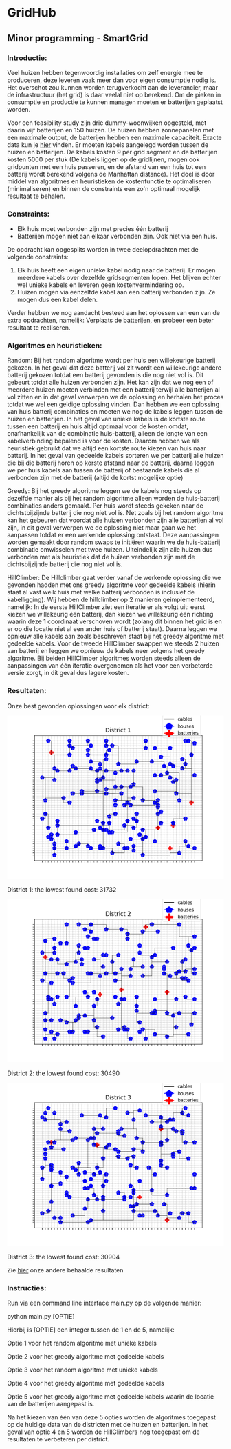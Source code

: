 # GridHub
## Minor programming - SmartGrid

### Introductie:
Veel huizen hebben tegenwoordig installaties om zelf energie mee te produceren, deze leveren vaak meer dan voor eigen consumptie nodig is.
Het overschot zou kunnen worden terugverkocht aan de leverancier, maar de infrastructuur (het grid) is daar veelal niet op berekend. Om de pieken in consumptie en productie te kunnen managen moeten er batterijen geplaatst worden.

Voor een feasibility study zijn drie dummy-woonwijken opgesteld, met daarin vijf batterijen en 150 huizen. De huizen hebben zonnepanelen met een maximale output, de batterijen hebben een maximale capaciteit. Exacte data kun je [hier](./data) vinden. Er moeten kabels aangelegd worden tussen de huizen en batterijen. De kabels kosten 9 per grid segment en de batterijen kosten 5000 per stuk (De kabels liggen op de gridlijnen, mogen ook gridpunten met een huis passeren, en de afstand van een huis tot een batterij wordt berekend volgens de Manhattan distance). Het doel is door middel van algoritmes en heuristieken de kostenfunctie te optimaliseren (minimaliseren) en binnen de constraints een zo'n optimaal mogelijk resultaat te behalen.

### Constraints:
- Elk huis moet verbonden zijn met precies één batterij
- Batterijen mogen niet aan elkaar verbonden zijn. Ook niet via een huis.

De opdracht kan opgesplits worden in twee deelopdrachten met de volgende constraints:
1) Elk huis heeft een eigen unieke kabel nodig naar de batterij. Er mogen meerdere kabels over dezelfde gridsegmenten lopen. Het blijven echter wel unieke kabels en leveren geen kostenvermindering op.
2) Huizen mogen via eenzelfde kabel aan een batterij verbonden zijn. Ze mogen dus een kabel delen.

Verder hebben we nog aandacht besteed aan het oplossen van een van de extra opdrachten, namelijk:
Verplaats de batterijen, en probeer een beter resultaat te realiseren.

### Algoritmes en heuristieken:

Random: Bij het random algoritme wordt per huis een willekeurige batterij gekozen. In het geval dat deze batterij vol zit wordt een willekeurige andere batterij gekozen totdat een batterij gevonden is die nog niet vol is. Dit gebeurt totdat alle huizen verbonden zijn.
Het kan zijn dat we nog een of meerdere huizen moeten verbinden met een batterij terwijl alle batterijen al vol zitten en in dat geval verwerpen we de oplossing en herhalen het proces totdat we wel een geldige oplossing vinden. Dan hebben we een oplossing van huis batterij combinaties en moeten we nog de kabels leggen tussen de huizen en batterijen. In het geval van unieke kabels is de kortste route tussen een batterij en huis altijd optimaal voor de kosten omdat, onafhankelijk van de combinatie huis-batterij, alleen de lengte van een kabelverbinding bepalend is voor de kosten. Daarom hebben we als heuristiek gebruikt dat we altijd een kortste route kiezen van huis naar batterij. In het geval van gedeelde kabels sorteren we per batterij alle huizen die bij die batterij horen op korste afstand naar de batterij, daarna leggen we per huis kabels aan tussen de batterij of bestaande kabels die al verbonden zijn met de batterij (altijd de kortst mogelijke optie)

Greedy: Bij het greedy algoritme leggen we de kabels nog steeds op dezelfde manier als bij het random algoritme alleen worden de huis-batterij combinaties anders gemaakt. Per huis wordt steeds gekeken naar de dichtstbijzijnde batterij die nog niet vol is.
Net zoals bij het random algoritme kan het gebeuren dat voordat alle huizen verbonden zijn alle batterijen al vol zijn, in dit geval verwerpen we de oplossing niet maar gaan we het aanpassen totdat er een werkende oplossing ontstaat. Deze aanpassingen worden gemaakt door random swaps te initiëren waarin we de huis-batterij combinatie omwisselen met twee huizen. Uiteindelijk zijn alle huizen dus verbonden met als heuristiek dat de huizen verbonden zijn met de dichtsbijzijnde batterij die nog niet vol is.

HillClimber:
De Hillclimber gaat verder vanaf de werkende oplossing die we gevonden hadden met ons greedy algoritme voor gedeelde kabels (hierin staat al vast welk huis met welke batterij verbonden is inclusief de kabelligging). Wij hebben de hillclimber op 2 manieren geimplementeerd, namelijk:
In de eerste HillClimber ziet een iteratie er als volgt uit: eerst kiezen we willekeurig één batterij, dan kiezen we willekeurig één richting waarin deze 1 coordinaat verschoven wordt (zolang dit binnen het grid is en er op die locatie niet al een ander huis of batterij staat). Daarna leggen we opnieuw alle kabels aan zoals beschreven staat bij het greedy algoritme met gedeelde kabels.
Voor de tweede HillClimber swappen we steeds 2 huizen van batterij en leggen we opnieuw de kabels neer volgens het greedy algoritme.
Bij beiden HillClimber algoritmes worden steeds alleen de aanpassingen van één iteratie overgenomen als het voor een verbeterde versie zorgt, in dit geval dus lagere kosten.

### Resultaten:
Onze best gevonden oplossingen voor elk district:

![District 1](https://github.com/githubMichiel/GridHub/blob/main/visualisations/districts/district_1_optimal_100000.png)

District 1: the lowest found cost: 31732

![District 2](https://github.com/githubMichiel/GridHub/blob/main/visualisations/districts/district_2_optimal_100000.png)

District 2: the lowest found cost: 30490

![District 3](https://github.com/githubMichiel/GridHub/blob/main/visualisations/districts/district_3_optimal_100000.png)

District 3: the lowest found cost: 30904

Zie [hier](https://github.com/githubMichiel/GridHub/tree/main/visualisations) onze andere behaalde resultaten

### Instructies:

Run via een command line interface main.py op de volgende manier:

python main.py [OPTIE]

Hierbij is [OPTIE] een integer tussen de 1 en de 5, namelijk: 
     
Optie 1 voor het random algoritme met unieke kabels
     
Optie 2 voor het greedy algoritme met gedeelde kabels
     
Optie 3 voor het random algoritme met unieke kabels
     
Optie 4 voor het greedy algoritme met gedeelde kabels
     
Optie 5 voor het greedy algoritme met gedeelde kabels waarin de locatie van de batterijen aangepast is.
     
Na het kiezen van één van deze 5 opties worden de algoritmes toegepast op de huidige data van de districten met de huizen en batterijen.
In het geval van optie 4 en 5 worden de HillClimbers nog toegepast om de resultaten te verbeteren per district.
